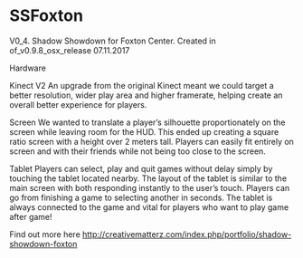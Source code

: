 # SSFoxton
V0_4. Shadow Showdown for Foxton Center. Created in of_v0.9.8_osx_release 07.11.2017

Hardware

Kinect V2
An upgrade from the original Kinect meant we could target a better resolution, wider play area and higher framerate, helping create an overall better experience for players.

Screen
We wanted to translate a player’s silhouette proportionately on the screen while leaving room for the HUD. This ended up creating a square ratio screen with a height over 2 meters tall. Players can easily fit entirely on screen and with their friends while not being too close to the screen.

Tablet
Players can select, play and quit games without delay simply by touching the tablet located nearby. The layout of the tablet is similar to the main screen with both responding instantly to the user’s touch. Players can go from finishing a game to selecting another in seconds. The tablet is always connected to the game and vital for players who want to play game after game!

Find out more here http://creativematterz.com/index.php/portfolio/shadow-showdown-foxton

